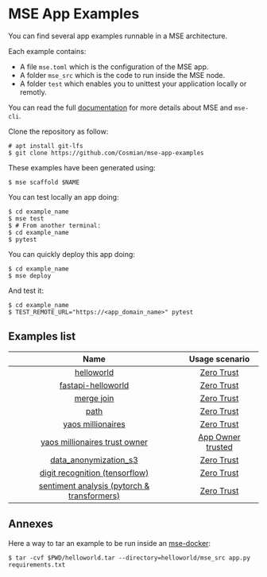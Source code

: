 # MSE App Examples

You can find several app examples runnable in a MSE architecture.

Each example contains:
- A file `mse.toml` which is the configuration of the MSE app.
- A folder `mse_src` which is the code to run inside the MSE node.
- A folder `test` which enables you to unittest your application locally or remotly.

You can read the full [documentation](https://docs.cosmian.com/microservice_encryption/getting_started/) for more details about MSE and `mse-cli`.

Clone the repository as follow: 

```console
# apt install git-lfs
$ git clone https://github.com/Cosmian/mse-app-examples
```

These examples have been generated using:

```console
$ mse scaffold $NAME
```

You can test locally an app doing:

```console
$ cd example_name
$ mse test
$ # From another terminal:
$ cd example_name
$ pytest
```

You can quickly deploy this app doing:

```console
$ cd example_name
$ mse deploy
```

And test it:

```console
$ cd example_name
$ TEST_REMOTE_URL="https://<app_domain_name>" pytest
```

## Examples list

|                                    Name                                     |                                                         Usage scenario                                                          |
| :-------------------------------------------------------------------------: | :-----------------------------------------------------------------------------------------------------------------------------: |
|                     [helloworld](helloworld/README.md)                      | [Zero Trust](https://docs.cosmian.com/microservice_encryption/scenarios/#zero-trust-collaborative-confidential-computation-ccc) |
|             [fastapi-helloworld](fastapi_helloworld/README.md)              | [Zero Trust](https://docs.cosmian.com/microservice_encryption/scenarios/#zero-trust-collaborative-confidential-computation-ccc) |
|                     [merge join](merge_join/README.md)                      | [Zero Trust](https://docs.cosmian.com/microservice_encryption/scenarios/#zero-trust-collaborative-confidential-computation-ccc) |
|                           [path](path/README.md)                            | [Zero Trust](https://docs.cosmian.com/microservice_encryption/scenarios/#zero-trust-collaborative-confidential-computation-ccc) |
|              [yaos millionaires](yaos_millionaires/README.md)               | [Zero Trust](https://docs.cosmian.com/microservice_encryption/scenarios/#zero-trust-collaborative-confidential-computation-ccc) |
|  [yaos millionaires trust owner](yaos_millionaires_trust_owner/README.md)   |     [App Owner trusted](https://docs.cosmian.com/microservice_encryption/scenarios/#app-owner-trusted-fully-encrypted-saas)     |
|          [data_anonymization_s3](data_anonymization_s3/README.md)           | [Zero Trust](https://docs.cosmian.com/microservice_encryption/scenarios/#zero-trust-collaborative-confidential-computation-ccc) |
|        [digit recognition (tensorflow)](digit_recognition/README.md)        | [Zero Trust](https://docs.cosmian.com/microservice_encryption/scenarios/#zero-trust-collaborative-confidential-computation-ccc) |
| [sentiment analysis (pytorch & transformers)](sentiment_analysis/README.md) | [Zero Trust](https://docs.cosmian.com/microservice_encryption/scenarios/#zero-trust-collaborative-confidential-computation-ccc) |

## Annexes

Here a way to tar an example to be run inside an [mse-docker](https://github.com/Cosmian/mse-docker-base):

```console
$ tar -cvf $PWD/helloworld.tar --directory=helloworld/mse_src app.py requirements.txt
```

